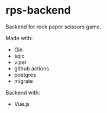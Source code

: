 # rps-backend
Backend for rock paper scissors game.

Made with:
* Gin
* sqlc
* viper
* github actions
* postgres
* migrate

Backend with:
* Vue.js
